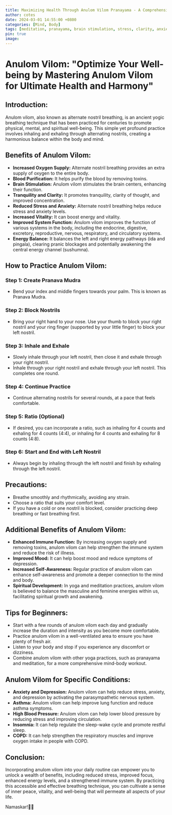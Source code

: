 ```yaml
---
title: Maximizing Health Through Anulom Vilom Pranayama - A Comprehensive Guide to Holistic Wellness
author: cotes
date: 2024-03-01 14:55:00 +0800
categories: [Mind, Body]
tags: [meditation, pranayama, brain stimulation, stress, clarity, anxiety] 
pin: true
image: 
---
```


# **Anulom Vilom: "Optimize Your Well-being by Mastering Anulom Vilom for Ultimate Health and Harmony"**

## **Introduction:**

Anulom vilom, also known as alternate nostril breathing, is an ancient yogic breathing technique that has been practiced for centuries to promote physical, mental, and spiritual well-being. This simple yet profound practice involves inhaling and exhaling through alternating nostrils, creating a harmonious balance within the body and mind.

## **Benefits of Anulom Vilom:**

- **Increased Oxygen Supply:** Alternate nostril breathing provides an extra supply of oxygen to the entire body.
- **Blood Purification:** It helps purify the blood by removing toxins.
- **Brain Stimulation:** Anulom vilom stimulates the brain centers, enhancing their function.
- **Tranquility and Clarity:** It promotes tranquility, clarity of thought, and improved concentration.
- **Reduced Stress and Anxiety:** Alternate nostril breathing helps reduce stress and anxiety levels.
- **Increased Vitality:** It can boost energy and vitality.
- **Improved System Function:** Anulom vilom improves the function of various systems in the body, including the endocrine, digestive, excretory, reproductive, nervous, respiratory, and circulatory systems.
- **Energy Balance:** It balances the left and right energy pathways (ida and pingala), clearing pranic blockages and potentially awakening the central energy channel (sushumna).

## **How to Practice Anulom Vilom:**

### **Step 1: Create Pranava Mudra**

- Bend your index and middle fingers towards your palm. This is known as Pranava Mudra.

### **Step 2: Block Nostrils**

- Bring your right hand to your nose. Use your thumb to block your right nostril and your ring finger (supported by your little finger) to block your left nostril.

### **Step 3: Inhale and Exhale**

- Slowly inhale through your left nostril, then close it and exhale through your right nostril. 
- Inhale through your right nostril and exhale through your left nostril. This completes one round.

### **Step 4: Continue Practice**

- Continue alternating nostrils for several rounds, at a pace that feels comfortable.

### **Step 5: Ratio (Optional)**

- If desired, you can incorporate a ratio, such as inhaling for 4 counts and exhaling for 4 counts (4:4), or inhaling for 4 counts and exhaling for 8 counts (4:8).

### **Step 6: Start and End with Left Nostril**

- Always begin by inhaling through the left nostril and finish by exhaling through the left nostril.

## **Precautions:**

- Breathe smoothly and rhythmically, avoiding any strain.
- Choose a ratio that suits your comfort level.
- If you have a cold or one nostril is blocked, consider practicing deep breathing or fast breathing first.

## **Additional Benefits of Anulom Vilom:**

- **Enhanced Immune Function:** By increasing oxygen supply and removing toxins, anulom vilom can help strengthen the immune system and reduce the risk of illness.
- **Improved Mood:** It can help boost mood and reduce symptoms of depression.
- **Increased Self-Awareness:** Regular practice of anulom vilom can enhance self-awareness and promote a deeper connection to the mind and body.
- **Spiritual Development:** In yoga and meditation practices, anulom vilom is believed to balance the masculine and feminine energies within us, facilitating spiritual growth and awakening.

## **Tips for Beginners:**

- Start with a few rounds of anulom vilom each day and gradually increase the duration and intensity as you become more comfortable.
- Practice anulom vilom in a well-ventilated area to ensure you have plenty of fresh air.
- Listen to your body and stop if you experience any discomfort or dizziness.
- Combine anulom vilom with other yoga practices, such as pranayama and meditation, for a more comprehensive mind-body workout.

## **Anulom Vilom for Specific Conditions:**

- **Anxiety and Depression:** Anulom vilom can help reduce stress, anxiety, and depression by activating the parasympathetic nervous system. 
- **Asthma:** Anulom vilom can help improve lung function and reduce asthma symptoms.
- **High Blood Pressure:** Anulom vilom can help lower blood pressure by reducing stress and improving circulation.
- **Insomnia:** It can help regulate the sleep-wake cycle and promote restful sleep.
- **COPD:** It can help strengthen the respiratory muscles and improve oxygen intake in people with COPD.

## **Conclusion:**

Incorporating anulom vilom into your daily routine can empower you to unlock a wealth of benefits, including reduced stress, improved focus, enhanced energy levels, and a strengthened immune system. By practicing this accessible and effective breathing technique, you can cultivate a sense of inner peace, vitality, and well-being that will permeate all aspects of your life.

Namaskar!🙏✨